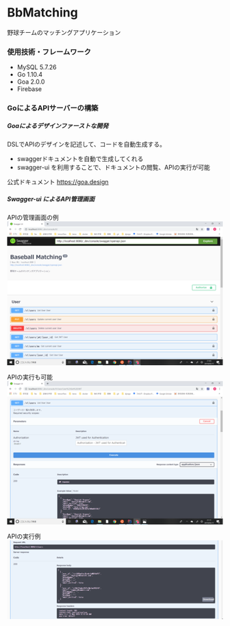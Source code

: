 # BbMatching
野球チームのマッチングアプリケーション

### 使用技術・フレームワーク
* MySQL 5.7.26
* Go 1.10.4
* Goa 2.0.0
* Firebase

### GoによるAPIサーバーの構築
##### Goaによるデザインファーストな開発
DSLでAPIのデザインを記述して、コードを自動生成する。

* swaggerドキュメントを自動で生成してくれる
* swagger-ui を利用することで、ドキュメントの閲覧、APIの実行が可能

公式ドキュメント
https://goa.design

##### Swagger-ui によるAPI管理画面
APIの管理画面の例
 <img src=https://github.com/natsu-summer72/BbMatching/blob/master/example/swagger-ui.png>
 
 APIの実行も可能
 <img src=https://github.com/natsu-summer72/BbMatching/blob/master/example/API_console.png>
 
 APIの実行例
 <img src=https://github.com/natsu-summer72/BbMatching/blob/master/example/API_result.png>
